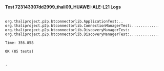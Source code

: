 #### Test 723143307dd2999_thali09_HUAWEI-ALE-L21 Logs


```

org.thaliproject.p2p.btconnectorlib.ApplicationTest:..
org.thaliproject.p2p.btconnectorlib.ConnectionManagerTest:..........................
org.thaliproject.p2p.btconnectorlib.DiscoveryManagerTest:
org.thaliproject.p2p.btconnectorlib.DiscoveryManagerTest:...........................

Time: 356.058

OK (85 tests)


,
```
